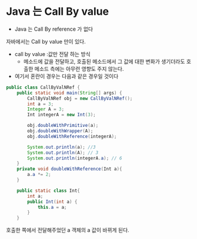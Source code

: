 # Java 는 Call By value  
- Java 는 Call By reference 가 없다

자바에서는 Call by value 만이 있다. 
- call by value :값만 전달 하는 방식
  - 메소드에 값을 전달하고, 호출된 메소드에서 그 값에 대한 변화가 생기더라도 호출한 메소드 측에는 아무런 영향도 주지 않는다. 
- 여기서 혼란이 경우는 다음과 같은 경우일 것이다

```java
public class CallByValNRef {
    public static void main(String[] args) {
        CallByValNRef obj = new CallByValNRef();
        int a = 3;
        Integer A = 3;
        Int integerA = new Int(3);

        obj.doubleWithPrimitive(a);
        obj.doubleWithWrapper(A);
        obj.doubleWithReference(integerA);

        System.out.println(a); //3 
        System.out.println(A); // 3
        System.out.println(integerA.a); // 6
    }
    private void doubleWithReference(Int a){
        a.a *= 2;
    }

    public static class Int{
        int a;
        public Int(int a) {
            this.a = a;
        }
    }

```
호출한 쪽에서 전달해주었던 a 객체의 a 값이 바뀌게 된다.